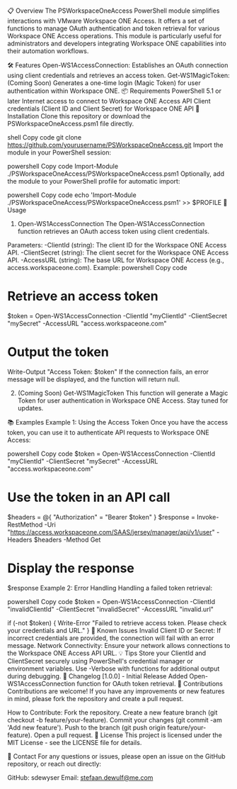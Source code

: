 📋 Overview
The PSWorkspaceOneAccess PowerShell module simplifies interactions with VMware Workspace ONE Access. It offers a set of functions to manage OAuth authentication and token retrieval for various Workspace ONE Access operations. This module is particularly useful for administrators and developers integrating Workspace ONE capabilities into their automation workflows.

🛠️ Features
Open-WS1AccessConnection: Establishes an OAuth connection using client credentials and retrieves an access token.
Get-WS1MagicToken: (Coming Soon) Generates a one-time login (Magic Token) for user authentication within Workspace ONE.
📦 Requirements
PowerShell 5.1 or later
Internet access to connect to Workspace ONE Access API
Client credentials (Client ID and Client Secret) for Workspace ONE API
🔧 Installation
Clone this repository or download the PSWorkspaceOneAccess.psm1 file directly.

shell
Copy code
git clone https://github.com/yourusername/PSWorkspaceOneAccess.git
Import the module in your PowerShell session:

powershell
Copy code
Import-Module ./PSWorkspaceOneAccess/PSWorkspaceOneAccess.psm1
Optionally, add the module to your PowerShell profile for automatic import:

powershell
Copy code
echo 'Import-Module ./PSWorkspaceOneAccess/PSWorkspaceOneAccess.psm1' >> $PROFILE
🚀 Usage
1. Open-WS1AccessConnection
The Open-WS1AccessConnection function retrieves an OAuth access token using client credentials.

Parameters:
-ClientId (string): The client ID for the Workspace ONE Access API.
-ClientSecret (string): The client secret for the Workspace ONE Access API.
-AccessURL (string): The base URL for Workspace ONE Access (e.g., access.workspaceone.com).
Example:
powershell
Copy code
# Retrieve an access token
$token = Open-WS1AccessConnection -ClientId "myClientId" -ClientSecret "mySecret" -AccessURL "access.workspaceone.com"

# Output the token
Write-Output "Access Token: $token"
If the connection fails, an error message will be displayed, and the function will return null.

2. (Coming Soon) Get-WS1MagicToken
This function will generate a Magic Token for user authentication in Workspace ONE Access. Stay tuned for updates.

📚 Examples
Example 1: Using the Access Token
Once you have the access token, you can use it to authenticate API requests to Workspace ONE Access:

powershell
Copy code
$token = Open-WS1AccessConnection -ClientId "myClientId" -ClientSecret "mySecret" -AccessURL "access.workspaceone.com"

# Use the token in an API call
$headers = @{ "Authorization" = "Bearer $token" }
$response = Invoke-RestMethod -Uri "https://access.workspaceone.com/SAAS/jersey/manager/api/v1/user" -Headers $headers -Method Get

# Display the response
$response
Example 2: Error Handling
Handling a failed token retrieval:

powershell
Copy code
$token = Open-WS1AccessConnection -ClientId "invalidClientId" -ClientSecret "invalidSecret" -AccessURL "invalid.url"

if (-not $token) {
    Write-Error "Failed to retrieve access token. Please check your credentials and URL."
}
🐞 Known Issues
Invalid Client ID or Secret: If incorrect credentials are provided, the connection will fail with an error message.
Network Connectivity: Ensure your network allows connections to the Workspace ONE Access API URL.
💡 Tips
Store your ClientId and ClientSecret securely using PowerShell's credential manager or environment variables.
Use -Verbose with functions for additional output during debugging.
📝 Changelog
[1.0.0] - Initial Release
Added Open-WS1AccessConnection function for OAuth token retrieval.
🤝 Contributions
Contributions are welcome! If you have any improvements or new features in mind, please fork the repository and create a pull request.

How to Contribute:
Fork the repository.
Create a new feature branch (git checkout -b feature/your-feature).
Commit your changes (git commit -am 'Add new feature').
Push to the branch (git push origin feature/your-feature).
Open a pull request.
📄 License
This project is licensed under the MIT License - see the LICENSE file for details.

💬 Contact
For any questions or issues, please open an issue on the GitHub repository, or reach out directly:

GitHub: sdewyser
Email: stefaan.dewulf@me.com
